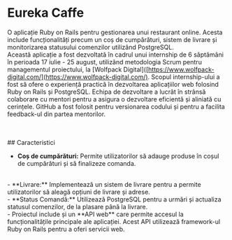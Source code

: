 # Eureka Caffe
O aplicație Ruby on Rails pentru gestionarea unui restaurant online. Acesta include funcționalități precum un coș de cumpărături, sistem de livrare și monitorizarea statusului comenzilor utilizând PostgreSQL. <br>
Această aplicație a fost dezvoltată în cadrul unui internship de 6 săptămâni în perioada 17 iulie - 25 august, utilizând metodologia Scrum pentru managementul proiectului, la [Wolfpack Digital]([https://www.wolfpack-digital.com/](https://www.wolfpack-digital.com/). Scopul internship-ului a fost să ofere o experiență practică în dezvoltarea aplicațiilor web folosind Ruby on Rails și PostgreSQL.  Echipa de dezvoltare a lucrât în strânsă colaborare cu mentori pentru a asigura o dezvoltare eficientă și aliniată cu cerințele. GitHub a fost folosit pentru versionarea codului și pentru a facilita feedback-ul din partea mentorilor.

<br>
<br>
## Caracteristici
<br>

- **Coș de cumpărături:** Permite utilizatorilor să adauge produse în coșul de cumpărături și să finalizeze comanda.
<br>
- **Livrare:** Implementează un sistem de livrare pentru a permite utilizatorilor să aleagă opțiuni de livrare și adrese.
<br>
- **Status Comandă:** Utilizează PostgreSQL pentru a urmări și actualiza statusul comenzilor, de la plasare până la livrare.
<br>
- Proiectul include și un **API web** care permite accesul la funcționalitățile principale ale aplicației. Acest API utilizează framework-ul Ruby on Rails pentru a oferi servicii web.
<br>
